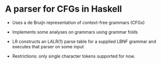 # A parser for CFGs in Haskell

- Uses a de Bruijn representation of context-free grammars (CFGs)
- Implements some analyses on grammars using grammar folds

- LR constructs an LALR(1) parse table for a supplied LBNF grammar and executes that parser on some input

- Restrictions: only single character tokens supported for now.
